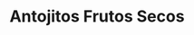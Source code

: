 ---
title: "Antojitos Frutos Secos"
url: /ciudad-satelite/antojitos-frutos-secos/
shop: comodidad
---